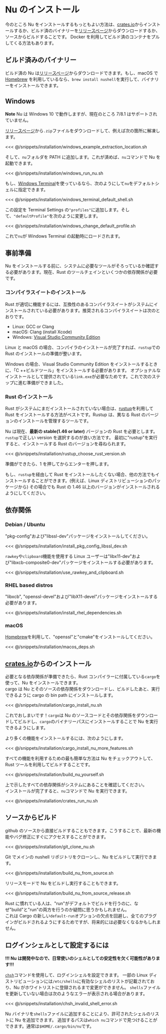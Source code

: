 # Nu のインストール

今のところ Nu をインストールするもっともよい方法は、[crates.io](https://crates.io)からインストールするか、ビルド済のバイナリーを[リリースページ](https://github.com/nushell/nushell/releases)からダウンロードするか、ソースからビルドすることです。
Docker を利用してビルド済のコンテナをプルしてくる方法もあります。

## ビルド済みのバイナリー

ビルド済の Nu は[リリースページ](https://github.com/nushell/nushell/releases)からダウンロードできます。もし、macOS で[Homebrew](https://brew.sh/) を利用しているなら、`brew install nushell`を実行して、バイナリーをインストールできます。

## Windows

**Note** Nu は Windows 10 で動作しますが、現在のところ 7/8.1 はサポートされていません。

[リリースページ](https://github.com/nushell/nushell/releases)から`.zip`ファイルをダウンロードして、例えば次の箇所に解凍します。

<<< @/snippets/installation/windows_example_extraction_location.sh

そして、`nu`フォルダを PATH に追加します。これが済めば、`nu`コマンドで Nu を起動できます。

<<< @/snippets/installation/windows_run_nu.sh

もし、[Windows Terminal](https://github.com/microsoft/terminal)を使っているなら、次のようにして`nu`をデフォルトシェルに指定できます。

<<< @/snippets/installation/windows_terminal_default_shell.sh

この設定を Terminal Settings の`"profiles"`に追加します。そして、`"defaultProfile"`を次のように変更します。

<<< @/snippets/installation/windows_change_default_profile.sh

これで`nu`が Windows Terminal の起動時にロードされます。

## 事前準備

Nu をインストールする前に、システムに必要なツールがそろっているか確認する必要があります。現在、Rust のツールチェインといくつかの依存関係が必要です。

### コンパイラスイートのインストール

Rust が適切に機能するには、互換性のあるコンパイラスイートがシステムにインストールされている必要があります。推奨されるコンパイラスイートは次のとおりです。

- Linux: GCC or Clang
- macOS: Clang (install Xcode)
- Windows: [Visual Studio Community Edition](https://visualstudio.microsoft.com/vs/community/)

Linux と macOS の場合、コンパイラのインストールが完了すれば、`rustup`での Rust のインストールの準備が整います。

Windows の場合、Visual Studio Community Edition をインストールするときに、「C ++ビルドツール」をインストールする必要があります。
オプショナルなインストールとして提供されている`link.exe`が必要なためです。これで次のステップに進む準備ができました。

### Rust のインストール

Rust がシステムにまだインストールされていない場合は、[rustup](https://rustup.rs/)を利用して Rust をインストールする方法がベストです。Rustup は、異なる Rust のバージョンのインストールを管理するツールです。

Nu は現在、**最新の stable(1.46 or later)** バージョンの Rust を必要とします。
`rustup`で正しい version を選択するのが良い方法です。
最初に"rustup"を実行すると、インストールする Rust のバージョンを尋ねられます。

<<< @/snippets/installation/rustup_choose_rust_version.sh

準備ができたら、1 を押してからエンターを押します。

もし、`rustup`を経由して Rust をインストールしたくない場合、他の方法でもインストールすることができます。(例えば、Linux ディストリビューションのパッケージから)
その場合でも Rust の 1.46 以上のバージョンがインストールされるようにしてください。

## 依存関係

### Debian / Ubuntu

"pkg-config"および"libssl-dev"パッケージをインストールしてください。

<<< @/snippets/installation/install_pkg_config_libssl_dev.sh

`rawkey`や`clipboard`機能を使用する Linux ユーザーは"libx11-dev"および"libxcb-composite0-dev"パッケージをインストールする必要があります。

<<< @/snippets/installation/use_rawkey_and_clipboard.sh

### RHEL based distros

"libxcb", "openssl-devel"および"libX11-devel"パッケージをインストールする必要があります。

<<< @/snippets/installation/install_rhel_dependencies.sh

### macOS

[Homebrew](https://brew.sh/)を利用して、"openssl"と"cmake"をインストールしてください。

<<< @/snippets/installation/macos_deps.sh

## [crates.io](https://crates.io)からのインストール

必要となる依存関係が準備できたら、Rust コンパイラーに付属している`cargo`を使って、Nu をインストールできます。  
cargo は Nu とそのソースの依存関係をダウンロードし、ビルドしたあと、実行できるように cargo の bin path にインストールします。

<<< @/snippets/installation/cargo_install_nu.sh

これでおしまいです！`cargo`は Nu のソースコードとその依存関係をダウンロードしてビルドし、`cargo`のバイナリーパスにインストールすることで Nu を実行できるようにします。

より多くの機能をインストールするには、次のようにします。

<<< @/snippets/installation/cargo_install_nu_more_features.sh

すべての機能を利用するための最も簡単な方法は Nu をチェックアウトして、Rust ツールを利用してビルドすることです。

<<< @/snippets/installation/build_nu_yourself.sh

上で示したすべての依存関係がシステムにあることを確認してください。  
インストールが完了すると、`nu`コマンドで Nu を実行できます。

<<< @/snippets/installation/crates_run_nu.sh

## ソースからビルド

github のソースから直接ビルドすることもできます。こうすることで、最新の機能やバグ修正にすぐにアクセスすることができます。

<<< @/snippets/installation/git_clone_nu.sh

Git でメインの nushell リポジトリをクローンし、Nu をビルドして実行できます。

<<< @/snippets/installation/build_nu_from_source.sh

リリースモードで Nu をビルドし実行することもできます。

<<< @/snippets/installation/build_nu_from_source_release.sh

Rust に慣れている人は、"run"がデフォルトでビルドを行うのに、なぜ"build"と"run"の両方を行うのか疑問に思うかもしれません。  
これは Cargo の新しい`default-run`オプションの欠点を回避し、全てのプラグインがビルドされるようにするためですが、将来的には必要なくなるかもしれません。

## ログインシェルとして設定するには

**!!! Nu は開発中なので、日常使いのシェルとしての安定性を欠く可能性があります!!!**

[`chsh`](https://linux.die.net/man/1/chsh)コマンドを使用して、ログインシェルを設定できます。
一部の Linux ディストリビューションには`/etc/shells`に有効なシェルのリストが記載されており、Nu がホワイトリストに登録されるまで変更ができません。
`shells`ファイルを更新していない場合は次のようなエラーが表示される場合があります。

<<< @/snippets/installation/chsh_invalid_shell_error.sh

Nu バイナリを`shells`ファイルに追加することにより、許可されたシェルのリストに Nu を追加できます。
追加するパスは`which nu`コマンドで見つけることができます。通常は`$HOME/.cargo/bin/nu`です。
